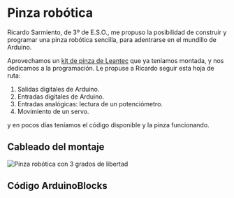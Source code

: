 # Pinza robótica

Ricardo Sarmiento, de 3º de E.S.O., me propuso la posibilidad de construir y programar una pinza robótica sencilla, para adentrarse en el mundillo de Arduino.

Aprovechamos un [kit de pinza de Leantec](https://leantec.es/tienda/pinza-robotica-de-aluminio-con-servos/) que ya teníamos montada, y nos dedicamos a la programación.
Le propuse a Ricardo seguir esta hoja de ruta:

1) Salidas digitales de Arduino.
2) Entradas digitales de Arduino.
3) Entradas analógicas: lectura de un potenciómetro.
4) Movimiento de un servo.

y en pocos días teníamos el código disponible y la pinza funcionando.

## Cableado del montaje
![Pinza robótica con 3 grados de libertad](Pinza2019_bb.png)


## Código ArduinoBlocks
